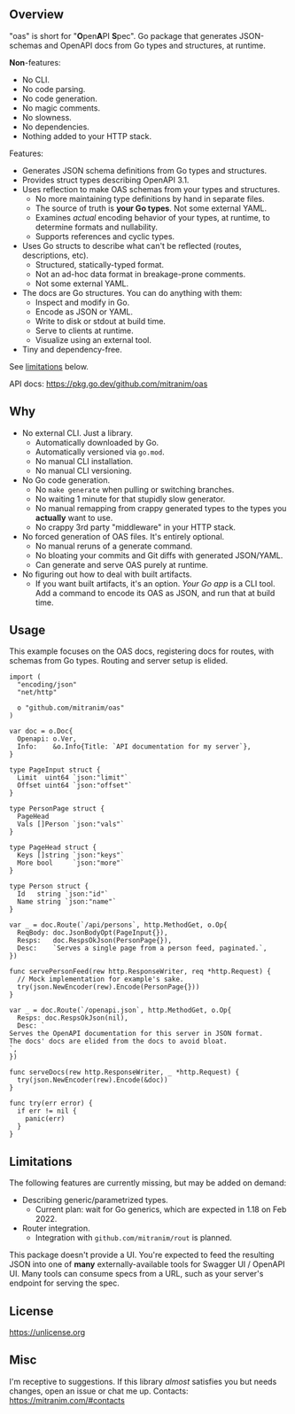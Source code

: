 ## Overview

"oas" is short for "**O**pen**A**PI **S**pec". Go package that generates JSON-schemas and OpenAPI docs from Go types and structures, at runtime.

**Non**-features:

  * No CLI.
  * No code parsing.
  * No code generation.
  * No magic comments.
  * No slowness.
  * No dependencies.
  * Nothing added to your HTTP stack.

Features:

  * Generates JSON schema definitions from Go types and structures.
  * Provides struct types describing OpenAPI 3.1.
  * Uses reflection to make OAS schemas from your types and structures.
    * No more maintaining type definitions by hand in separate files.
    * The source of truth is **your Go types**. Not some external YAML.
    * Examines _actual_ encoding behavior of your types, at runtime, to determine formats and nullability.
    * Supports references and cyclic types.
  * Uses Go structs to describe what can't be reflected (routes, descriptions, etc).
    * Structured, statically-typed format.
    * Not an ad-hoc data format in breakage-prone comments.
    * Not some external YAML.
  * The docs are Go structures. You can do anything with them:
    * Inspect and modify in Go.
    * Encode as JSON or YAML.
    * Write to disk or stdout at build time.
    * Serve to clients at runtime.
    * Visualize using an external tool.
  * Tiny and dependency-free.

See [limitations](#limitations) below.

API docs: https://pkg.go.dev/github.com/mitranim/oas

## Why

* No external CLI. Just a library.
  * Automatically downloaded by Go.
  * Automatically versioned via `go.mod`.
  * No manual CLI installation.
  * No manual CLI versioning.
* No Go code generation.
  * No `make generate` when pulling or switching branches.
  * No waiting 1 minute for that stupidly slow generator.
  * No manual remapping from crappy generated types to the types you **actually** want to use.
  * No crappy 3rd party "middleware" in your HTTP stack.
* No forced generation of OAS files. It's entirely optional.
  * No manual reruns of a generate command.
  * No bloating your commits and Git diffs with generated JSON/YAML.
  * Can generate and serve OAS purely at runtime.
* No figuring out how to deal with built artifacts.
  * If you want built artifacts, it's an option. _Your Go app_ is a CLI tool. Add a command to encode its OAS as JSON, and run that at build time.

## Usage

This example focuses on the OAS docs, registering docs for routes, with schemas from Go types. Routing and server setup is elided.

```golang
import (
  "encoding/json"
  "net/http"

  o "github.com/mitranim/oas"
)

var doc = o.Doc{
  Openapi: o.Ver,
  Info:    &o.Info{Title: `API documentation for my server`},
}

type PageInput struct {
  Limit  uint64 `json:"limit"`
  Offset uint64 `json:"offset"`
}

type PersonPage struct {
  PageHead
  Vals []Person `json:"vals"`
}

type PageHead struct {
  Keys []string `json:"keys"`
  More bool     `json:"more"`
}

type Person struct {
  Id   string `json:"id"`
  Name string `json:"name"`
}

var _ = doc.Route(`/api/persons`, http.MethodGet, o.Op{
  ReqBody: doc.JsonBodyOpt(PageInput{}),
  Resps:   doc.RespsOkJson(PersonPage{}),
  Desc:    `Serves a single page from a person feed, paginated.`,
})

func servePersonFeed(rew http.ResponseWriter, req *http.Request) {
  // Mock implementation for example's sake.
  try(json.NewEncoder(rew).Encode(PersonPage{}))
}

var _ = doc.Route(`/openapi.json`, http.MethodGet, o.Op{
  Resps: doc.RespsOkJson(nil),
  Desc: `
Serves the OpenAPI documentation for this server in JSON format.
The docs' docs are elided from the docs to avoid bloat.
`,
})

func serveDocs(rew http.ResponseWriter, _ *http.Request) {
  try(json.NewEncoder(rew).Encode(&doc))
}

func try(err error) {
  if err != nil {
    panic(err)
  }
}
```

## Limitations

The following features are currently missing, but may be added on demand:

* Describing generic/parametrized types.
  * Current plan: wait for Go generics, which are expected in 1.18 on Feb 2022.
* Router integration.
  * Integration with `github.com/mitranim/rout` is planned.

This package doesn't provide a UI. You're expected to feed the resulting JSON into one of **many** externally-available tools for Swagger UI / OpenAPI UI. Many tools can consume specs from a URL, such as your server's endpoint for serving the spec.

## License

https://unlicense.org

## Misc

I'm receptive to suggestions. If this library _almost_ satisfies you but needs changes, open an issue or chat me up. Contacts: https://mitranim.com/#contacts
